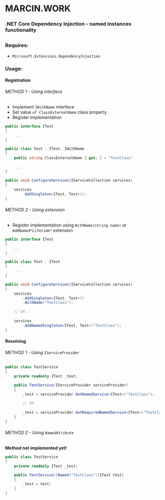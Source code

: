 # MARCIN.WORK 
### .NET Core Dependency Injection - named instances functionality
##
### Requires:
* `Microsoft.Extensions.DependencyInjection`

### Usage:

#### Registration

###### METHOD 1 - Using interface
* Implement `IWithName` interface
* Set value `of ClassExternalName` class property
* Register implementation

```c#
public interface ITest
{
    ...
}
```
```c#
public class Test : ITest, IWithName
{
    public string ClassExternalName { get; } = "TestClass"
    
    ...
}
```
```c#
public void ConfigureServices(IServiceCollection services)
{
    services
        .AddSingleton<ITest, Test>();
}
```

###### METHOD 2 - Using extension
* Register implementation using `WithName(string name)` or `AddNamed*Lifetime*` extension

```c#
public interface ITest
{
    ...
}
```
```c#
public class Test : ITest
{
    ...
}
```
```c#
public void ConfigureServices(IServiceCollection services)
{
    services
        .AddSingleton<ITest, Test>()
        .WithName("TestClass");
        
    // OR
    
    services
        .AddNamedSingleton<ITest, Test>("TestClass");
}
```

#### Resolving

###### METHOD 1 - Using `IServiceProvider`
```c#
public class TestService
{
    private readonly ITest _test;

    public TestService(IServiceProvider serviceProvider)
    {
        _test = serviceProvider.GetNamedService<ITest>("TestClass");
        
        // OR
        
        _test = serviceProvider.GetRequiredNamedService<ITest>("TestClass");
    }
}
```

###### METHOD 2 - Using `NamedAtribute`
**Method not implemented yet!**
```c#
public class TestService
{
    private readonly ITest _test;

    public TestService([Named("TestClass")]ITest test)
    {
        _test = test;
    }
}
```